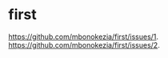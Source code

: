 # first
https://github.com/mbonokezia/first/issues/1.
https://github.com/mbonokezia/first/issues/2.
